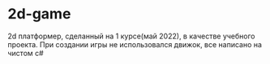 # 2d-game
2d платформер, сделанный на 1 курсе(май 2022), в качестве учебного проекта. При создании игры не использовался движок, все написано на чистом c#
